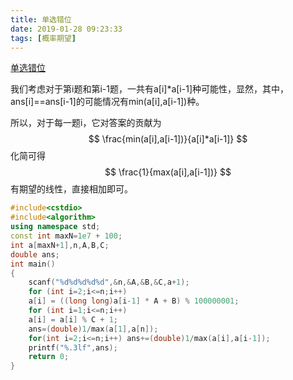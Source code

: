 ```yaml
---
title: 单选错位
date: 2019-01-28 09:23:33
tags: [概率期望]
---
```


[单选错位](https://www.luogu.org/problemnew/show/P1297)

我们考虑对于第i题和第i-1题，一共有a[i]*a[i-1]种可能性，显然，其中，ans[i]==ans[i-1]的可能情况有min(a[i],a[i-1])种。

所以，对于每一题i，它对答案的贡献为
$$
\frac{min(a[i],a[i-1])}{a[i]*a[i-1]}
$$
化简可得
$$
\frac{1}{max(a[i],a[i-1])}
$$
有期望的线性，直接相加即可。

```c++
#include<cstdio>
#include<algorithm> 
using namespace std;
const int maxN=1e7 + 100;
int a[maxN+1],n,A,B,C;
double ans;
int main()
{
	scanf("%d%d%d%d%d",&n,&A,&B,&C,a+1);
	for (int i=2;i<=n;i++)
	a[i] = ((long long)a[i-1] * A + B) % 100000001;
	for (int i=1;i<=n;i++)
	a[i] = a[i] % C + 1;
	ans=(double)1/max(a[1],a[n]);
	for(int i=2;i<=n;i++) ans+=(double)1/max(a[i],a[i-1]);
	printf("%.3lf",ans);
	return 0;
}
```

